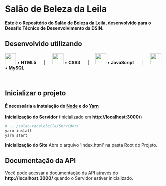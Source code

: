 # Salão de Beleza da Leila

**Este é o Repositório do Salão de Beleza da Leila, desenvolvido para o Desafio Técnico de Desenvolvimento da DSIN.**


## Desenvolvido utilizando
<img src="https://cdn.jsdelivr.net/gh/devicons/devicon/icons/html5/html5-original.svg" height="35px">  •  **HTML5** &nbsp;&nbsp;&nbsp;&nbsp; | &nbsp;&nbsp;&nbsp;&nbsp; <img src="https://cdn.jsdelivr.net/gh/devicons/devicon/icons/css3/css3-original.svg" height="35px"> • **CSS3** &nbsp;&nbsp;&nbsp;&nbsp; | &nbsp;&nbsp;&nbsp;&nbsp;<img src="https://cdn.jsdelivr.net/gh/devicons/devicon/icons/javascript/javascript-original.svg" height="35px"> • **JavaScript** &nbsp;&nbsp;&nbsp;&nbsp; | &nbsp;&nbsp;&nbsp;&nbsp; <img src="https://cdn.jsdelivr.net/gh/devicons/devicon/icons/mysql/mysql-original-wordmark.svg" height="35px">  •  **MySQL** &nbsp;&nbsp;&nbsp;&nbsp; 


<br>

## Inicializar o projeto
#### É necessária a instalação do [Node](https://nodejs.org/en/ "Node") e do [Yarn](https://yarnpkg.com/ "Yarn")

<strong>Inicialização do Servidor</strong>
(Inicializado em **http://localhost:3000/**)
```bash
# .../salao-cabeleleila/Servidor/
yarn install
yarn start
```

<strong>Inicialização do Site</strong>
Abra o arquivo 'index.html' na pasta Root do Projeto.

## Documentação da API
Você pode acessar a documentação da API através do **http://localhost:3000/** quando o Servidor estiver inicializado.

